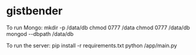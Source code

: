 # gistbender

To run Mongo:
  mkdir -p /data/db
  chmod 0777 /data
  chmod 0777 /data/db
  mongod --dbpath /data/db

To run the server:
  pip install -r requirements.txt
  python /app/main.py
